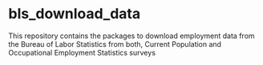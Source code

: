 # bls_download_data
This repository contains the packages to download employment data from the Bureau of Labor Statistics from both, Current Population and Occupational Employment Statistics surveys
